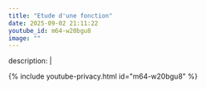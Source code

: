 ```yaml
---
title: "Etude d'une fonction"
date: 2025-09-02 21:11:22 
youtube_id: m64-w20bgu8
image: ""
---
```

description: |
  
{% include youtube-privacy.html id="m64-w20bgu8" %}
